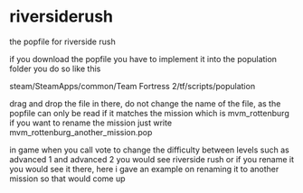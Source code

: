 # riversiderush
the popfile for riverside rush

if you download the popfile you have to implement it into the population folder
you do so like this

steam/SteamApps/common/Team Fortress 2/tf/scripts/population

drag and drop the file in there, do not change the name of the file, as  the popfile can only be read if it matches the mission which is mvm_rottenburg if you want to rename the mission just write mvm_rottenburg_another_mission.pop

in game when you call vote to change the difficulty between levels such as advanced 1 and advanced 2 you would see riverside rush or if you rename it you would see it there, here i gave an example on renaming it to another mission so that would come up
